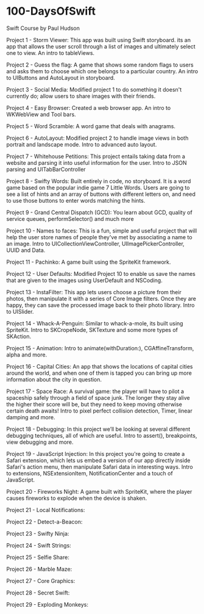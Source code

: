 # 100-DaysOfSwift
Swift Course by Paul Hudson

Project 1 - Storm Viewer: This app was built using Swift storyboard. its an app that allows the user scroll through a list of images and ultimately select one to view. An intro to tableViews.

Project 2 - Guess the flag: A game that shows some random flags to users and asks them to choose which one belongs to a particular country. An intro to UIButtons and AutoLayout in storyboard.

Project 3 - Social Media: Modified project 1 to do something it doesn't currently do; allow users to share images with their friends.

Project 4 - Easy Browser: Created a web browser app. An intro to WKWebView and Tool bars.

Project 5 - Word Scramble: A word game that deals with anagrams.

Project 6 - AutoLayout: Modified project 2 to handle image views in both portrait and landscape mode. Intro to advanced auto layout.

Project 7 - Whitehouse Petitions: This project entails taking data from a website and parsing it into useful information for the user. Intro to JSON parsing and UITabBarController

Project 8 - Swifty Words: Built entirely in code, no storyboard. It is a word game based on the popular indie game 7 Little Words. Users are going to see a list of hints and an array of buttons with different letters on, and need to use those buttons to enter words matching the hints.

Project 9 - Grand Central Dispatch (GCD): You learn about GCD, quality of service queues, performSelector() and much more

Project 10 - Names to faces: This is a fun, simple and useful project that will help the user store names of people they've met by associating a name to an image. Intro to UICollectionViewController, UIImagePickerController, UUID and Data.

Project 11 - Pachinko: A game built using the SpriteKit framework.

Project 12 - User Defaults: Modified Project 10 to enable us save the names that are given to the images using UserDefault and NSCoding.

Project 13 - InstaFilter: This app lets users choose a picture from their photos, then manipulate it with a series of Core Image filters. Once they are happy, they can save the processed image back to their photo library. Intro to UISlider.

Project 14 - Whack-A-Penguin: Similar to whack-a-mole, its built using SpriteKit. Intro to SKCropeNode, SKTexture and some more types of SKAction.

Project 15 - Animation: Intro to animate(withDuration:), CGAffineTransform, alpha and more.

Project 16 - Capital Cities: An app that shows the locations of capital cities around the world, and when one of them is tapped you can bring up more information about the city in question.

Project 17 - Space Race: A survival game: the player will have to pilot a spaceship safely through a field of space junk. The longer they stay alive the higher their score will be, but they need to keep moving otherwise certain death awaits! Intro to pixel perfect collision detection, Timer, linear damping and more.

Project 18 - Debugging: In this project we’ll be looking at several different debugging techniques, all of which are useful. Intro to assert(), breakpoints, view debugging and more.

Project 19 - JavaScript Injection: In this project you're going to create a Safari extension, which lets us embed a version of our app directly inside Safari's action menu, then manipulate Safari data in interesting ways. Intro to extensions, NSExtensionItem, NotificationCenter and a touch of JavaScript.

Project 20 - Fireworks Night: A game built with SpriteKit, where the player causes fireworks to explode when the device is shaken.

Project 21 - Local Notifications:

Project 22 - Detect-a-Beacon:

Project 23 - Swifty Ninja:

Project 24 - Swift Strings:

Project 25 - Selfie Share:

Project 26 - Marble Maze:

Project 27 - Core Graphics:

Project 28 - Secret Swift:

Project 29 - Exploding Monkeys:
